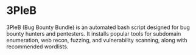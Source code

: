 # 3PleB
3PleB (Bug Bounty Bundle) is an automated bash script designed for bug bounty hunters and pentesters. It installs popular tools for subdomain enumeration, web recon, fuzzing, and vulnerability scanning, along with recommended wordlists.
